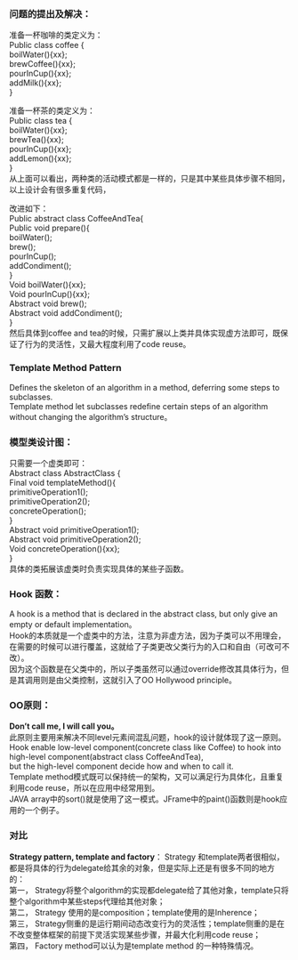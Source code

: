 ### 问题的提出及解决：

准备一杯咖啡的类定义为：   
Public  class coffee {  
	boilWater(){xx};  
	brewCoffee(){xx};  
	pourInCup(){xx};  
	addMilk(){xx};  
}  

准备一杯茶的类定义为：  
Public  class tea {  
	boilWater(){xx};  
	brewTea(){xx};  
	pourInCup(){xx};  
	addLemon(){xx};  
}    
从上面可以看出，两种类的活动模式都是一样的，只是其中某些具体步骤不相同，以上设计会有很多重复代码，  

改进如下：  
Public abstract class CoffeeAndTea{  
	Public void prepare(){  
		boilWater();  
		brew();  
		pourInCup();  
		addCondiment();  
}  
Void boilWater(){xx};  
Void pourInCup(){xx};  
Abstract void brew();  
Abstract void addCondiment();  
}  
然后具体到coffee and tea的时候，只需扩展以上类并具体实现虚方法即可，既保证了行为的灵活性，又最大程度利用了code reuse。  
### Template Method Pattern
Defines the skeleton of an algorithm in a method, deferring some steps to subclasses.   
Template method let subclasses redefine certain steps of an algorithm without changing the algorithm’s structure。
### 模型类设计图：
只需要一个虚类即可：  
Abstract class AbstractClass {  
	Final void templateMethod(){  
		primitiveOperation1();  
		primitiveOperation2();  
		concreteOperation();  
}  
Abstract void primitiveOperation1();  
Abstract void primitiveOperation2();  
Void concreteOperation(){xx};  
}  
具体的类拓展该虚类时负责实现具体的某些子函数。  
### Hook 函数：
A hook is a method that is declared in the abstract class, but only give an empty or default implementation。  
Hook的本质就是一个虚类中的方法，注意为非虚方法，因为子类可以不用理会，在需要的时候可以进行覆盖，这就给了子类更改父类行为的入口和自由（可改可不改）。  
因为这个函数是在父类中的，所以子类虽然可以通过override修改其具体行为，但是其调用则是由父类控制，这就引入了OO Hollywood principle。
### OO原则：
**Don’t call me, I will call you。**  
此原则主要用来解决不同level元素间混乱问题，hook的设计就体现了这一原则。  
Hook  enable low-level component(concrete class like Coffee) to hook into high-level component(abstract class CoffeeAndTea),   
but the high-level component decide how and when to call it.  
Template method模式既可以保持统一的架构，又可以满足行为具体化，且重复利用code reuse，所以在应用中经常用到。  
JAVA array中的sort()就是使用了这一模式。JFrame中的paint()函数则是hook应用的一个例子。 
### 对比
**Strategy pattern, template and factory**：
Strategy 和template两者很相似，都是将具体的行为delegate给其余的对象，但是实际上还是有很多不同的地方的：  
第一，	Strategy将整个algorithm的实现都delegate给了其他对象，template只将整个algorithm中某些steps代理给其他对象；  
第二，	Strategy 使用的是composition；template使用的是Inherence；  
第三，	Strategy侧重的是运行期间动态改变行为的灵活性；template侧重的是在不改变整体框架的前提下灵活实现某些步骤，并最大化利用code reuse；  
第四，	Factory method可以认为是template method 的一种特殊情况。  
